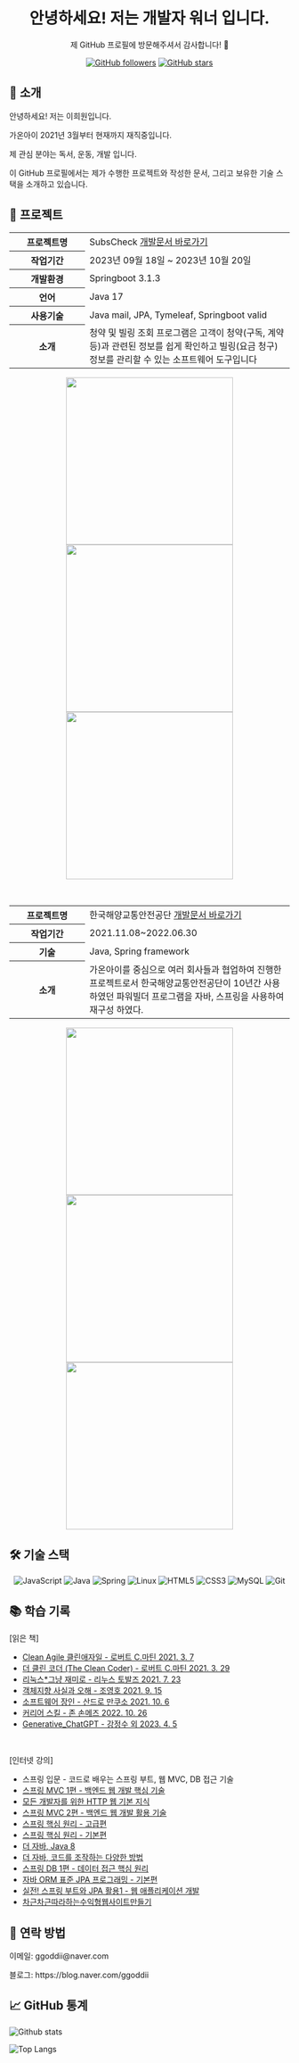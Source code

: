 <div align="center">
  <h1>안녕하세요! 저는 개발자 워너 입니다.</h1>
  <p>제 GitHub 프로필에 방문해주셔서 감사합니다! 🎉</p>
</div>
<p align="center">
  <a href="https://github.com/leeheeweon"><img alt="GitHub followers" src="https://img.shields.io/github/followers/leeheeweon?label=Follow&style=social"></a>
  <a href="https://github.com/leeheeweon"><img alt="GitHub stars" src="https://img.shields.io/github/stars/leeheeweon?label=Stars&style=social"></a>
</p>
<h2>👋 소개</h2>
<p>안녕하세요! 저는 이희원입니다.</p> 
<p>가온아이 2021년 3월부터 현재까지 재직중입니다.</p> 
<p>제 관심 분야는 독서, 운동, 개발 입니다.</p> 
<p>이 GitHub 프로필에서는 제가 수행한 프로젝트와 작성한 문서, 그리고 보유한 기술 스택을 소개하고 있습니다.</p>

<h2>🚀 프로젝트</h2>
<table>
  <tr>
    <th width="120">프로젝트명</th>
    <td>SubsCheck  <a href="https://subscheck.notion.site/SubsCheck-fc47a10b84b8474086ed113dc128167b?pvs=4">개발문서 바로가기</a></td>
  </tr>
   <tr>
    <th width="120">작업기간</th>
    <td>2023년 09월 18일 ~ 2023년 10월 20일</td>
  </tr>
  <tr>
    <th width="120">개발환경</th>
    <td>Springboot 3.1.3</td>
  </tr>
  <tr>
    <th width="120">언어</th>
    <td>Java 17</td>
  </tr>
  <tr>
    <th width="120">사용기술</th>
    <td>Java mail, JPA, Tymeleaf, Springboot valid</td>
  </tr>
  <tr>
    <th width="120">소개</th>
    <td>청약 및 빌링 조회 프로그램은 고객이 청약(구독, 계약 등)과 관련된 정보를 쉽게 확인하고 빌링(요금 청구) 정보를 관리할 수 있는 소프트웨어 도구입니다</td>
  </tr>
</table>
<p align="center">
  <img src ="https://github.com/leeheeweon/leeheeweon/assets/81005061/2797df93-4606-4ce0-891d-103fd6ad02cc" width="300">
  <img src ="https://github.com/leeheeweon/leeheeweon/assets/81005061/065b94f5-6e5b-49c3-99e6-a7fb85d5e3dd" width="300">
  <img src ="https://github.com/leeheeweon/leeheeweon/assets/81005061/5bf5037a-a637-4345-a8c1-5f6e1756ccb0" width="300">
</p>
<br>

<table>
  <tr>
    <th width="120">프로젝트명</th>
    <td>한국해양교통안전공단 <a href="https://github.com/leeheeweon/leeheeweon/files/12913627/KOREA.MARITIME.TRANSPORTATION.SAFETY.AUTHORITY_20220407.pdf">개발문서 바로가기</a></td>
  </tr>
  <tr>
    <th width="120">작업기간</th>
    <td>2021.11.08~2022.06.30</td>
  </tr>
   <tr>
    <th width="120">기술</th>
    <td>Java, Spring framework</td>
  </tr>
  <tr>
  <th width="120">소개</th>
  <td>가온아이를 중심으로 여러 회사들과 협업하여 진행한 프로젝트로서 한국해양교통안전공단이 10년간 사용하였던 파워빌더 프로그램을 자바, 스프링을 사용하여 재구성 하였다.</td>
  </tr>
</table>
<p align="center">
  <img src ="https://github.com/leeheeweon/leeheeweon/assets/81005061/bb4b6f77-62f9-4c5b-a21a-089c2c9e5f76" width="300">
  <img src ="https://github.com/leeheeweon/leeheeweon/assets/81005061/71ae1931-c9de-434d-93b4-b03e19e3f964" width="300">
  <img src ="https://github.com/leeheeweon/leeheeweon/assets/81005061/524058ec-97e3-42ad-9a9b-ac2d28046697" width="300">
</p>

<h2>🛠️ 기술 스택</h2>
<p align="center">
<img alt="JavaScript" src="https://img.shields.io/badge/-JavaScript-F7DF1E?style=flat-square&logo=javascript&logoColor=black">
<img src="https://img.shields.io/badge/Java-007396?style=flat-square&logo=Java&logoColor=white" alt="Java" />
<img src="https://img.shields.io/badge/Spring-6DB33F?style=flat-square&logo=Spring&logoColor=white" alt="Spring" />
<img src="https://img.shields.io/badge/Linux-FCC624?style=flat-square&logo=Linux&logoColor=black" alt="Linux" />
<img src="https://img.shields.io/badge/HTML5-E34F26?style=flat-square&logo=HTML5&logoColor=white" alt="HTML5" />
<img src="https://img.shields.io/badge/CSS3-1572B6?style=flat-square&logo=CSS3&logoColor=white" alt="CSS3" />
<img src="https://img.shields.io/badge/MySQL-4479A1?style=flat-square&logo=MySQL&logoColor=white" alt="MySQL" />
<img src="https://img.shields.io/badge/Git-F05032?style=flat-square&logo=Git&logoColor=white" alt="Git" />

<h2>📚 학습 기록</h2>
[읽은 책]
<ul>
  <li><a href="https://blog.naver.com/ggoddii/222267232289" target="_blank">Clean Agile 클린애자일 - 로버트 C.마틴 2021. 3. 7<a></li>
  <li><a href="https://blog.naver.com/ggoddii/222291082452" target="_blank">더 클린 코더 (The Clean Coder) - 로버트 C.마틴 2021. 3. 29<a></li>
  <li><a href="https://blog.naver.com/ggoddii/222442035073" target="_blank">리눅스*그냥 재미로 - 리누스 토발즈 2021. 7. 23<a></li>
  <li><a href="https://blog.naver.com/ggoddii/222506149429" target="_blank">객체지향 사실과 오해 - 조영호 2021. 9. 15<a></li>
  <li><a href="https://blog.naver.com/ggoddii/222528158167" target="_blank">소프트웨어 장인 - 산드로 만쿠소 2021. 10. 6<a></li>
  <li><a href="https://blog.naver.com/ggoddii/222910814293" target="_blank">커리어 스킬 - 존 손메즈 2022. 10. 26<a></li>
  <li><a href="https://blog.naver.com/ggoddii/223065486694" target="_blank">Generative_ChatGPT - 강정수 외 2023. 4. 5<a></li>
</ul>
<br>

[인터넷 강의]
<ul>
  <li>스프링 입문 - 코드로 배우는 스프링 부트, 웹 MVC, DB 접근 기술</li>
  <li><a href="https://github.com/leeheeweon/leeheeweon/assets/81005061/70d79c7f-7be3-40c1-a532-95916facb26f">스프링 MVC 1편 - 백엔드 웹 개발 핵심 기술</a></li>
  <li><a href="https://github.com/leeheeweon/leeheeweon/assets/81005061/88b90739-140b-4798-b26a-ca2928303f3a">모든 개발자를 위한 HTTP 웹 기본 지식</a></li>
  <li><a href="https://github.com/leeheeweon/leeheeweon/assets/81005061/26a73de6-c463-4d86-9a0a-db3c75b6825b">스프링 MVC 2편 - 백엔드 웹 개발 활용 기술</a></li>
  <li><a href="https://github.com/leeheeweon/leeheeweon/assets/81005061/3ae8908c-f5c8-4a37-97d3-875df88d1260">스프링 핵심 원리 - 고급편</a></li>
  <li><a href="https://github.com/leeheeweon/leeheeweon/assets/81005061/d9c1ecc1-e30c-4487-9898-f88f08f12288">스프링 핵심 원리 - 기본편</a></li>
  <li><a href="https://github.com/leeheeweon/leeheeweon/assets/81005061/71ed0725-8b08-43ca-9860-cb0b6167ea5e">더 자바, Java 8</a></li>
  <li><a href="https://github.com/leeheeweon/leeheeweon/assets/81005061/aeb6f3fc-414b-46ce-95e8-b97d67120d54">더 자바, 코드를 조작하는 다양한 방법</a></li>
  <li><a href="https://github.com/leeheeweon/leeheeweon/assets/81005061/df7bfbf0-4642-473a-b698-3116a7678be9">스프링 DB 1편 - 데이터 접근 핵심 원리</a></li>
  <li><a href="https://github.com/leeheeweon/leeheeweon/assets/81005061/962ebd6e-9067-490c-a203-08afd52a31df">자바 ORM 표준 JPA 프로그래밍 - 기본편</a></li>
  <li><a href="https://github.com/leeheeweon/leeheeweon/assets/81005061/77f95753-86b6-4554-8484-3f35e758223d">실전! 스프링 부트와 JPA 활용1 - 웹 애플리케이션 개발</a></li>
<li><a href="https://github.com/leeheeweon/leeheeweon/assets/81005061/677e899e-3ca1-4c03-a3f8-0ae5b6d3066f">차근차근따라하는수익형웹사이트만들기</a></li>
</ul>

<h2>🤝 연락 방법</h2>
<p>이메일: ggoddii@naver.com</p>
<p>블로그: https://blog.naver.com/ggoddii</p>

<h2>📈 GitHub 통계</h2>

![Github stats](https://github-readme-stats.vercel.app/api?username=leeheeweon&show_icons=true&theme=graywhite)

![Top Langs](https://github-readme-stats.vercel.app/api/top-langs/?username=leeheeweon&layout=compact&theme=graywhite)
